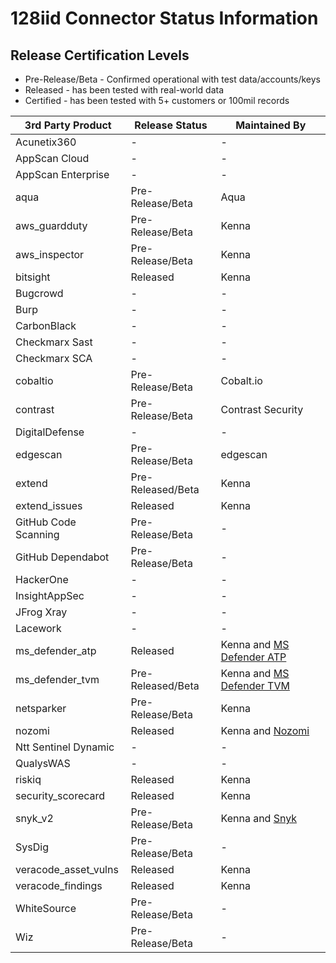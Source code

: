# 128iid Connector Status Information

## Release Certification Levels

- Pre-Release/Beta - Confirmed operational with test data/accounts/keys
- Released - has been tested with real-world data
- Certified - has been tested with 5+ customers or 100mil records


| 3rd Party Product | Release Status | Maintained By |
| --- | --- | --- |
| Acunetix360 | - | - |
| AppScan Cloud | - | - |
| AppScan Enterprise | - | - |
| aqua | Pre-Release/Beta | Aqua |
| aws_guardduty | Pre-Release/Beta | Kenna |
| aws_inspector | Pre-Release/Beta | Kenna |
| bitsight | Released | Kenna |
| Bugcrowd | - | - |
| Burp | - | - |
| CarbonBlack | - | - |
| Checkmarx Sast | - | - |
| Checkmarx SCA | - | - |
| cobaltio | Pre-Release/Beta | Cobalt.io |
| contrast | Pre-Release/Beta | Contrast Security |
| DigitalDefense | - | - |
| edgescan | Pre-Release/Beta | edgescan |
| extend | Pre-Released/Beta | Kenna |
| extend_issues | Released | Kenna | 
| GitHub Code Scanning | Pre-Release/Beta | - |
| GitHub Dependabot | Pre-Release/Beta | - |
| HackerOne | - | - |
| InsightAppSec | - | - |
| JFrog Xray | - | - |
| Lacework | - | - |
| ms_defender_atp | Released | Kenna and [MS Defender ATP](https://securitycenter.windows.com/) |
| ms_defender_tvm | Pre-Released/Beta | Kenna and [MS Defender TVM](https://securitycenter.windows.com/) |
| netsparker | Pre-Release/Beta | Kenna |
| nozomi | Released | Kenna and [Nozomi](https://www.nozominetworks.com/) |
| Ntt Sentinel Dynamic | - | - |
| QualysWAS | - | - |
| riskiq | Released | Kenna |
| security_scorecard | Released | Kenna |
| snyk_v2 | Pre-Release/Beta | Kenna and [Snyk](https://snyk.io/) |
| SysDig | Pre-Release/Beta | - |
| veracode_asset_vulns | Released | Kenna |
| veracode_findings | Released | Kenna |
| WhiteSource | Pre-Release/Beta | - |
| Wiz | Pre-Release/Beta | - |

